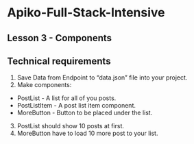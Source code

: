 # Apiko-Full-Stack-Intensive
## Lesson 3 - Components

## Technical requirements
1. Save Data from Endpoint to “data.json” file into your project.
2. Make components:
- PostList - A list for all of you posts.
- PostListItem - A post list item component.
- MoreButton - Button to be placed under the list.
3. PostList should show 10 posts at first.
4. MoreButton have to load 10 more post to your list.
